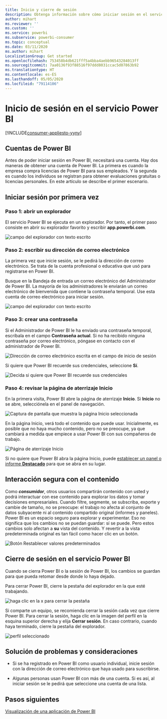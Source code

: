 ```yaml
---
title: Inicio y cierre de sesión
description: Obtenga información sobre cómo iniciar sesión en el servicio Power BI en la web y cómo cerrarla.
author: mihart
ms.reviewer: ''
ms.custom: ''
ms.service: powerbi
ms.subservice: powerbi-consumer
ms.topic: conceptual
ms.date: 03/11/2020
ms.author: mihart
LocalizationGroup: Get started
ms.openlocfilehash: 753458b4db621fff5a4bba4aebb96543284013ff
ms.sourcegitcommit: 7aa0136f93f88516f97ddd8031ccac5d07863b92
ms.translationtype: HT
ms.contentlocale: es-ES
ms.lasthandoff: 05/05/2020
ms.locfileid: "79114106"
---
```

# <a name="sign-in-to-power-bi-service"></a>Inicio de sesión en el servicio Power BI

[!INCLUDE[consumer-appliesto-yyny](../includes/consumer-appliesto-yyny.md)]

## <a name="power-bi-accounts"></a>Cuentas de Power BI
Antes de poder iniciar sesión en Power BI, necesitará una cuenta. Hay dos maneras de obtener una cuenta de Power BI. La primera es cuando la empresa compra licencias de Power BI para sus empleados. Y la segunda es cuando los individuos se registran para obtener evaluaciones gratuitas o licencias personales. En este artículo se describe el primer escenario.

## <a name="sign-in-for-the-first-time"></a>Iniciar sesión por primera vez

### <a name="step-1-open-a-browser"></a>Paso 1: abrir un explorador
El servicio Power BI se ejecuta en un explorador.  Por tanto, el primer paso consiste en abrir su explorador favorito y escribir **app.powerbi.com**.

![campo del explorador con texto escrito](media/end-user-sign-in/power-bi-sign-in.png)

### <a name="step-2-type-your-email-address"></a>Paso 2: escribir su dirección de correo electrónico
La primera vez que inicie sesión, se le pedirá la dirección de correo electrónico.  Se trata de la cuenta profesional o educativa que usó para registrarse en Power BI.  

Busque en la Bandeja de entrada un correo electrónico del Administrador de Power BI. La mayoría de los administradores le enviarán un correo electrónico de bienvenida que contiene la contraseña temporal. Use esta cuenta de correo electrónico para iniciar sesión. 

![campo del explorador con texto escrito](media/end-user-sign-in/power-bi-password.png)


 
### <a name="step-3-create-a-new-password"></a>Paso 3: crear una contraseña
Si el Administrador de Power BI le ha enviado una contraseña temporal, escríbala en el campo **Contraseña actual**. Si no ha recibido ninguna contraseña por correo electrónico, póngase en contacto con el administrador de Power BI.

![Dirección de correo electrónico escrita en el campo de inicio de sesión](media/end-user-sign-in/power-bi-login.png)

Si quiere que Power BI recuerde sus credenciales, seleccione **Sí**. 

![Decida si quiere que Power BI recuerde sus credenciales](media/end-user-sign-in/power-bi-stay-signed-in.png)


### <a name="step-4-review-your-home-landing-page"></a>Paso 4: revisar la página de aterrizaje Inicio
En la primera visita, Power BI abre la página de aterrizaje **Inicio**. Si **Inicio** no se abre, selecciónela en el panel de navegación. 

![Captura de pantalla que muestra la página Inicio seleccionada](media/end-user-sign-in/power-bi-home-selected.png)

En la página Inicio, verá todo el contenido que puede usar. Inicialmente, es posible que no haya mucho contenido, pero no se preocupe, ya que cambiará a medida que empiece a usar Power BI con sus compañeros de trabajo. 

![Página de aterrizaje Inicio](media/end-user-sign-in/power-bi-home-landing.png)

Si no quiere que Power BI abra la página Inicio, puede [establecer un panel o informe **Destacado**](end-user-featured.md) para que se abra en su lugar. 

## <a name="safely-interact-with-content"></a>Interacción segura con el contenido
Como ***consumidor***, otros usuarios compartirán contenido con usted y podrá interactuar con ese contenido para explorar los datos y tomar decisiones empresariales.  Cuando filtre, segmente, se subscriba, exporte y cambie de tamaño, no se preocupe: el trabajo no afecta al conjunto de datos subyacente ni al contenido compartido original (informes y paneles). Power BI es un espacio seguro para explorar y experimentar. Eso no significa que los cambios no se puedan guardar: sí se puede. Pero estos cambios solo afectan a **su** vista del contenido. Y revertir a la vista predeterminada original es tan fácil como hacer clic en un botón.

![Botón Restablecer valores predeterminados](media/end-user-sign-in/power-bi-reset.png)

## <a name="sign-out-of-power-bi-service"></a>Cierre de sesión en el servicio Power BI
Cuando se cierra Power BI o la sesión de Power BI, los cambios se guardan para que pueda retomar desde donde lo haya dejado.

Para cerrar Power BI, cierre la pestaña del explorador en la que esté trabajando. 

![haga clic en la x para cerrar la pestaña](media/end-user-sign-in/power-bi-close.png) 

Si comparte un equipo, se recomienda cerrar la sesión cada vez que cierre Power BI.  Para cerrar la sesión, haga clic en la imagen del perfil en la esquina superior derecha y elija **Cerrar sesión**. En caso contrario, cuando haya terminado, cierre la pestaña del explorador.

![perfil seleccionado](media/end-user-sign-in/power-bi-sign-out.png) 

## <a name="troubleshooting-and-considerations"></a>Solución de problemas y consideraciones
- Si se ha registrado en Power BI como usuario individual, inicie sesión con la dirección de correo electrónico que haya usado para suscribirse.

- Algunas personas usan Power BI con más de una cuenta. Si es así, al iniciar sesión se le pedirá que seleccione una cuenta de una lista. 

## <a name="next-steps"></a>Pasos siguientes
[Visualización de una aplicación de Power BI](end-user-app-view.md)
